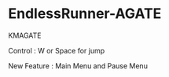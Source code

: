 # EndlessRunner-AGATE
 KMAGATE
 
 Control :
 W or Space for jump
 
 New Feature :
 Main Menu and Pause Menu

